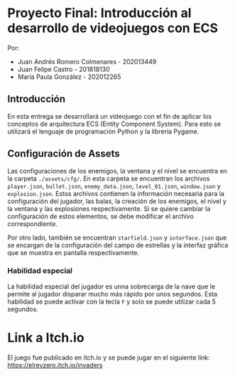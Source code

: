 # Proyecto Final: Introducción al desarrollo de videojuegos con ECS
Por:
- Juan Andrés Romero Colmenares - 202013449
- Juan Felipe Castro - 201818130
- María Paula González - 202012265

## Introducción
En esta entrega se desarrollará un videojuego con el fin de aplicar los conceptos de arquitectura ECS (Entity Component System). Para esto se utilizará el lenguaje de programación Python y la librería Pygame.

## Configuración de Assets
Las configuraciones de los enemigos, la ventana y el nivel se encuentra en la carpeta `./assets/cfg/`. En esta carpeta se encuentran los archivos  `player.json`, `bullet.json`, `enemy_data.json`, `level_01.json`, `window.json` y `explosion.json`. Estos archivos contienen la información necesaria para la configuración del jugador, las balas, la creación de los enemigos, el nivel y la ventana y las explosiones respectivamente. Si se quiere cambiar la configuración de estos elementos, se debe modificar el archivo correspondiente.

Por otro lado, también se encuentran `starfield.json` y `interface.json` que se encargan de la configuración del campo de estrellas y la interfaz gráfica que se muestra en pantalla respectivamente.

### Habilidad especial
La habilidad especial del jugador es unna sobrecarga de la nave que le permite al jugador disparar mucho más rápido por unos segundos. Esta habilidad se puede activar con la tecla `F` y solo se puede utilizar cada 5 segundos.

# Link a Itch.io
El juego fue publicado en itch.io y se puede jugar en el siguiente link:
https://elreyzero.itch.io/invaders